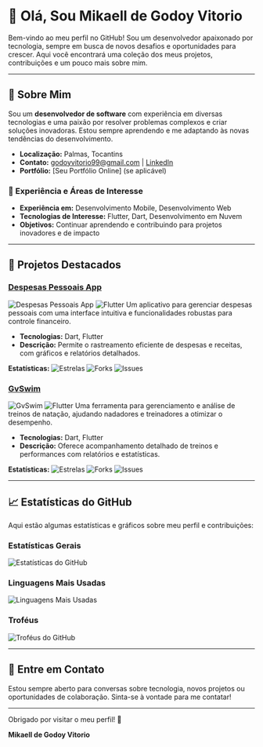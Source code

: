 # 👋 Olá, Sou Mikaell de Godoy Vitorio

Bem-vindo ao meu perfil no GitHub! Sou um desenvolvedor apaixonado por tecnologia, sempre em busca de novos desafios e oportunidades para crescer. Aqui você encontrará uma coleção dos meus projetos, contribuições e um pouco mais sobre mim.

---

## 🚀 Sobre Mim

Sou um **desenvolvedor de software** com experiência em diversas tecnologias e uma paixão por resolver problemas complexos e criar soluções inovadoras. Estou sempre aprendendo e me adaptando às novas tendências do desenvolvimento.

- **Localização:** Palmas, Tocantins
- **Contato:** godoyvitorio99@gmail.com | [LinkedIn](https://br.linkedin.com/in/mikaell-de-godoy-vitorio-ab64422b2)
- **Portfólio:** [Seu Portfólio Online] (se aplicável)

### 💼 Experiência e Áreas de Interesse

- **Experiência em:** Desenvolvimento Mobile, Desenvolvimento Web
- **Tecnologias de Interesse:** Flutter, Dart, Desenvolvimento em Nuvem
- **Objetivos:** Continuar aprendendo e contribuindo para projetos inovadores e de impacto

---

## 🌟 Projetos Destacados

### [Despesas Pessoais App](https://github.com/PyGodoy/DespesasPessoaisApp)
![Despesas Pessoais App](https://img.shields.io/badge/Dart-0175C2?style=for-the-badge&logo=dart&logoColor=white) ![Flutter](https://img.shields.io/badge/Flutter-02569B?style=for-the-badge&logo=flutter&logoColor=white)
Um aplicativo para gerenciar despesas pessoais com uma interface intuitiva e funcionalidades robustas para controle financeiro.
- **Tecnologias:** Dart, Flutter
- **Descrição:** Permite o rastreamento eficiente de despesas e receitas, com gráficos e relatórios detalhados.

**Estatísticas:**
![Estrelas](https://img.shields.io/github/stars/PyGodoy/DespesasPessoaisApp?style=for-the-badge&logo=github&label=Estrelas) ![Forks](https://img.shields.io/github/forks/PyGodoy/DespesasPessoaisApp?style=for-the-badge&logo=github&label=Forks) ![Issues](https://img.shields.io/github/issues/PyGodoy/DespesasPessoaisApp?style=for-the-badge&logo=github&label=Issues)

### [GvSwim](https://github.com/PyGodoy/gvswim)
![GvSwim](https://img.shields.io/badge/Dart-0175C2?style=for-the-badge&logo=dart&logoColor=white) ![Flutter](https://img.shields.io/badge/Flutter-02569B?style=for-the-badge&logo=flutter&logoColor=white)
Uma ferramenta para gerenciamento e análise de treinos de natação, ajudando nadadores e treinadores a otimizar o desempenho.
- **Tecnologias:** Dart, Flutter
- **Descrição:** Oferece acompanhamento detalhado de treinos e performances com relatórios e estatísticas.

**Estatísticas:**
![Estrelas](https://img.shields.io/github/stars/PyGodoy/gvswim?style=for-the-badge&logo=github&label=Estrelas) ![Forks](https://img.shields.io/github/forks/PyGodoy/gvswim?style=for-the-badge&logo=github&label=Forks) ![Issues](https://img.shields.io/github/issues/PyGodoy/gvswim?style=for-the-badge&logo=github&label=Issues)

---

## 📈 Estatísticas do GitHub

Aqui estão algumas estatísticas e gráficos sobre meu perfil e contribuições:

### Estatísticas Gerais
![Estatísticas do GitHub](https://github-readme-stats.vercel.app/api?username=PyGodoy&show_icons=true&hide_title=false&hide=prs&count_private=true&theme=dark&hide_border=true)

### Linguagens Mais Usadas
![Linguagens Mais Usadas](https://github-readme-stats.vercel.app/api/top-langs/?username=PyGodoy&layout=compact&theme=dark&hide_border=true)

### Troféus
![Troféus do GitHub](https://github-profile-trophy.vercel.app/?username=PyGodoy&theme=algolia&no-frame=true&no-bg=true)

---

## 💬 Entre em Contato

Estou sempre aberto para conversas sobre tecnologia, novos projetos ou oportunidades de colaboração. Sinta-se à vontade para me contatar!

---

Obrigado por visitar o meu perfil! 🚀

**Mikaell de Godoy Vitorio**
